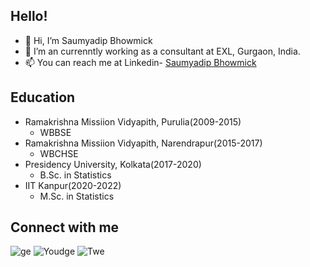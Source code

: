 ## Hello! ##
  
* 👋 Hi, I’m Saumyadip Bhowmick
* 🌱 I’m an currenntly working as a consultant at EXL, Gurgaon, India.
* 📫 You can reach me at Linkedin- [Saumyadip Bhowmick](https://www.linkedin.com/in/saumyadip-bhowmick-446811190/)
  
## Education ##

* Ramakrishna Missiion Vidyapith, Purulia(2009-2015)
  * WBBSE
* Ramakrishna Missiion Vidyapith, Narendrapur(2015-2017)
  * WBCHSE
* Presidency University, Kolkata(2017-2020)
  * B.Sc. in Statistics
* IIT Kanpur(2020-2022)
  * M.Sc. in Statistics
 
 ## Connect with me ##
 <div id="badges">
  <img src="https://img.shields.io/badge/LinkedIn-blue?style=for-the-badge&logo=linkedin&logoColor=white&Bhow:userid" alt="ge"/>
  <img src="https://img.shields.io/badge/YouTube-red?style=for-the-badge&logo=youtube&logoColor=white" alt="Youdge"/>
  <img src="https://img.shields.io/badge/Twitter-blue?style=for-the-badge&logo=twitter&logoColor=white" alt="Twe"/>
</div>
